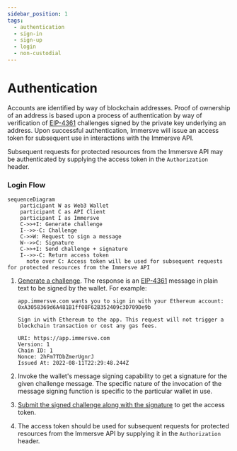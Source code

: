 ```yaml
---
sidebar_position: 1
tags:
  - authentication
  - sign-in
  - sign-up
  - login
  - non-custodial
---
```


# Authentication

Accounts are identified by way of blockchain addresses. Proof of ownership of an address is based upon a process of authentication by way of verification of [EIP-4361](https://eips.ethereum.org/EIPS/eip-4361) challenges signed by the private key underlying an address. Upon successful authentication, Immersve will issue an access token for subsequent use in interactions with the Immersve API.

Subsequent requests for protected resources from the Immersve API may be authenticated by supplying the access token in the `Authorization` header.

### Login Flow

```mermaid
sequenceDiagram
    participant W as Web3 Wallet
    participant C as API Client
    participant I as Immersve
    C->>+I: Generate challenge
    I-->>-C: Challenge
    C->>W: Request to sign a message
    W-->>C: Signature
    C->>+I: Send challenge + signature
    I-->>-C: Return access token
	  note over C: Access token will be used for subsequent requests for protected resources from the Immersve API
```

1. [Generate a challenge](/api-reference/generate-challenge). The response is an [EIP-4361](https://eips.ethereum.org/EIPS/eip-4361) message in plain text to be signed by the wallet. For example:

    ```
    app.immersve.com wants you to sign in with your Ethereum account:
    0xA3058369d6A481B1ff08F62B352409c3D709De9b

    Sign in with Ethereum to the app. This request will not trigger a blockchain transaction or cost any gas fees.

    URI: https://app.immersve.com
    Version: 1
    Chain ID: 1
    Nonce: 2hFm7TDbZmerUgnrJ
    Issued At: 2022-08-11T22:29:48.244Z
    ```
    
2. Invoke the wallet's message signing capability to get a signature for the given challenge message. The specific nature of the invocation of the message signing function is specific to the particular wallet in use.
3. [Submit the signed challenge along with the signature](/api-reference/login) to get the access token.
4. The access token should be used for subsequent requests for protected resources from the Immersve API by supplying it in the `Authorization` header.
